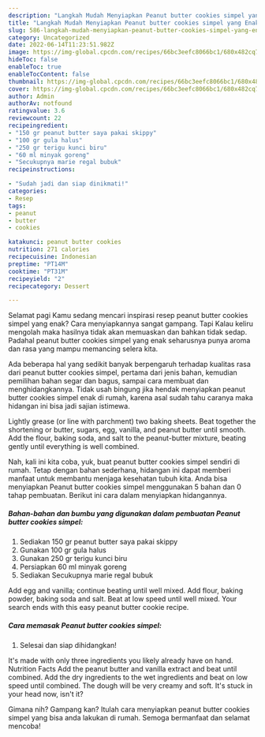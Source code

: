 ```yaml
---
description: "Langkah Mudah Menyiapkan Peanut butter cookies simpel yang Enak Banget}"
title: "Langkah Mudah Menyiapkan Peanut butter cookies simpel yang Enak Banget}"
slug: 586-langkah-mudah-menyiapkan-peanut-butter-cookies-simpel-yang-enak-banget
category: Uncategorized
date: 2022-06-14T11:23:51.982Z
image: https://img-global.cpcdn.com/recipes/66bc3eefc8066bc1/680x482cq70/peanut-butter-cookies-simpel-foto-resep-utama.jpg
hideToc: false
enableToc: true
enableTocContent: false
thumbnail: https://img-global.cpcdn.com/recipes/66bc3eefc8066bc1/680x482cq70/peanut-butter-cookies-simpel-foto-resep-utama.jpg
cover: https://img-global.cpcdn.com/recipes/66bc3eefc8066bc1/680x482cq70/peanut-butter-cookies-simpel-foto-resep-utama.jpg
author: Admin
authorAv: notfound
ratingvalue: 3.6
reviewcount: 22
recipeingredient:
- "150 gr peanut butter saya pakai skippy"
- "100 gr gula halus"
- "250 gr terigu kunci biru"
- "60 ml minyak goreng"
- "Secukupnya marie regal bubuk"
recipeinstructions:

- "Sudah jadi dan siap dinikmati!"
categories:
- Resep
tags:
- peanut
- butter
- cookies

katakunci: peanut butter cookies 
nutrition: 271 calories
recipecuisine: Indonesian
preptime: "PT14M"
cooktime: "PT31M"
recipeyield: "2"
recipecategory: Dessert

---
```



Selamat pagi Kamu sedang mencari inspirasi resep peanut butter cookies simpel yang enak? Cara menyiapkannya sangat gampang. Tapi Kalau keliru mengolah maka hasilnya tidak akan memuaskan dan bahkan tidak sedap. Padahal peanut butter cookies simpel yang enak seharusnya punya aroma dan rasa yang mampu memancing selera kita.


Ada beberapa hal yang sedikit banyak berpengaruh terhadap kualitas rasa dari peanut butter cookies simpel, pertama dari jenis bahan, kemudian pemilihan bahan segar dan bagus, sampai cara membuat dan menghidangkannya. Tidak usah bingung jika hendak menyiapkan peanut butter cookies simpel enak di rumah, karena asal sudah tahu caranya maka hidangan ini bisa jadi sajian istimewa.

Lightly grease (or line with parchment) two baking sheets. Beat together the shortening or butter, sugars, egg, vanilla, and peanut butter until smooth. Add the flour, baking soda, and salt to the peanut-butter mixture, beating gently until everything is well combined.


Nah, kali ini kita coba, yuk, buat peanut butter cookies simpel sendiri di rumah. Tetap dengan bahan sederhana, hidangan ini dapat memberi manfaat untuk membantu menjaga kesehatan tubuh kita. Anda bisa menyiapkan Peanut butter cookies simpel menggunakan 5 bahan dan 0 tahap pembuatan. Berikut ini cara dalam menyiapkan hidangannya.

<!--inarticleads1-->

##### Bahan-bahan dan bumbu yang digunakan dalam pembuatan Peanut butter cookies simpel:

1. Sediakan 150 gr peanut butter saya pakai skippy
1. Gunakan 100 gr gula halus
1. Gunakan 250 gr terigu kunci biru
1. Persiapkan 60 ml minyak goreng
1. Sediakan Secukupnya marie regal bubuk


Add egg and vanilla; continue beating until well mixed. Add flour, baking powder, baking soda and salt. Beat at low speed until well mixed. Your search ends with this easy peanut butter cookie recipe. 

<!--inarticleads2-->

##### Cara memasak Peanut butter cookies simpel:


1. Selesai dan siap dihidangkan!

It&#39;s made with only three ingredients you likely already have on hand. Nutrition Facts Add the peanut butter and vanilla extract and beat until combined. Add the dry ingredients to the wet ingredients and beat on low speed until combined. The dough will be very creamy and soft. It&#39;s stuck in your head now, isn&#39;t it? 

Gimana nih? Gampang kan? Itulah cara menyiapkan peanut butter cookies simpel yang bisa anda lakukan di rumah. Semoga bermanfaat dan selamat mencoba!
